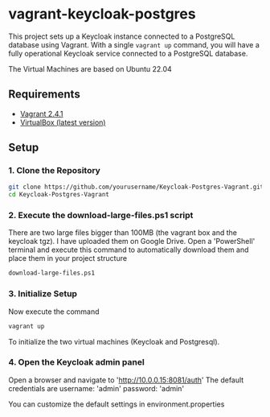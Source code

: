 # vagrant-keycloak-postgres

This project sets up a Keycloak instance connected to a PostgreSQL database using Vagrant. With a single `vagrant up` command, you will have a fully operational Keycloak service connected to a PostgreSQL database.

The Virtual Machines are based on Ubuntu 22.04

## Requirements

- [Vagrant 2.4.1](https://www.vagrantup.com/downloads)
- [VirtualBox (latest version)](https://www.virtualbox.org/wiki/Downloads)

## Setup

### 1. Clone the Repository

```bash
git clone https://github.com/yourusername/Keycloak-Postgres-Vagrant.git
cd Keycloak-Postgres-Vagrant

```
### 2. Execute the download-large-files.ps1 script

There are two large files bigger than 100MB (the vagrant box and the keycloak tgz).
I have uploaded them on Google Drive.
Open a 'PowerShell' terminal and execute this command to automatically download them and place them in your project structure

```bash
download-large-files.ps1
```

### 3. Initialize Setup

Now execute the command

```bash
vagrant up
```

To initialize the two virtual machines (Keycloak and Postgresql).

### 4. Open the Keycloak admin panel

Open a browser and navigate to 'http://10.0.0.15:8081/auth'
The default credentials are 
username: 'admin'
password: 'admin'

You can customize the default settings in environment.properties